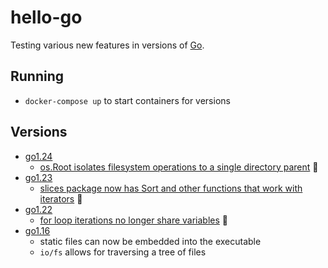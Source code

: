 # hello-go
Testing various new features in versions of [Go](https://go.dev/).

## Running
 - `docker-compose up` to start containers for versions

## Versions
 - [go1.24](https://go.dev/doc/go1.24)
   - [os.Root isolates filesystem operations to a single directory parent](https://go.dev/blog/go1.24#standard-library-additions) :bricks:
 - [go1.23](https://go.dev/doc/go1.23)
   - [slices package now has Sort and other functions that work with iterators](https://go.dev/doc/go1.23#iterators) :twisted_rightwards_arrows:
 - [go1.22](https://go.dev/doc/go1.22)
   - [for loop iterations no longer share variables](https://go.dev/blog/loopvar-preview) :tada:
 - [go1.16](https://go.dev/doc/go1.16)
    - static files can now be embedded into the executable
    - `io/fs` allows for traversing a tree of files
